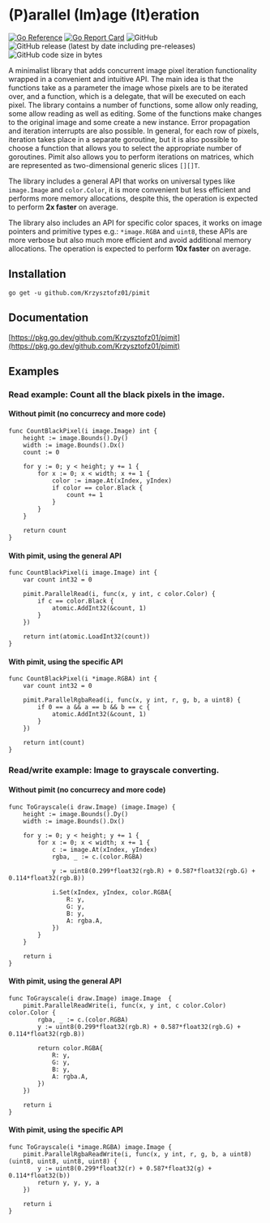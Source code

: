 # (P)arallel (Im)age (It)eration

[![Go Reference](https://pkg.go.dev/badge/github.com/Krzysztofz01/pimit.svg)](https://pkg.go.dev/github.com/Krzysztofz01/pimit)
[![Go Report Card](https://goreportcard.com/badge/github.com/Krzysztofz01/pimit)](https://goreportcard.com/report/github.com/Krzysztofz01/pimit)
![GitHub](https://img.shields.io/github/license/Krzysztofz01/pimit)
![GitHub release (latest by date including pre-releases)](https://img.shields.io/github/v/release/Krzysztofz01/pimit?include_prereleases)
![GitHub code size in bytes](https://img.shields.io/github/languages/code-size/Krzysztofz01/pimit)

A minimalist library that adds concurrent image pixel iteration functionality wrapped in a convenient and intuitive API. The main idea is that the functions take as a parameter the image whose pixels are to be iterated over, and a function, which is a delegate, that will be executed on each pixel. The library contains a number of functions, some allow only reading, some allow reading as well as editing. Some of the functions make changes to the original image and some create a new instance. Error propagation and iteration interrupts are also possible. In general, for each row of pixels, iteration takes place in a separate goroutine, but it is also possible to choose a function that allows you to select the appropriate number of goroutines. Pimit also allows you to perform iterations on matrices, which are represented as two-dimensional generic slices `[][]T`.

The library includes a general API that works on universal types like `image.Image` and `color.Color`, it is more convenient but less efficient and performs more memory allocations, despite this, the operation is expected to perform **2x faster** on average.

The library also includes an API for specific color spaces, it works on image pointers and primitive types e.g.: `*image.RGBA` and `uint8`, these APIs are more verbose but also much more efficient and avoid additional memory allocations. The operation is expected to perform **10x faster** on average.

## Installation
```
go get -u github.com/Krzysztofz01/pimit
```

## Documentation

[https://pkg.go.dev/github.com/Krzysztofz01/pimit](https://pkg.go.dev/github.com/Krzysztofz01/pimit)

## Examples

### Read example: Count all the black pixels in the image.

#### Without **pimit** (no concurrecy and more code)
```golang
func CountBlackPixel(i image.Image) int {
    height := image.Bounds().Dy()
    width := image.Bounds().Dx()
    count := 0
    
    for y := 0; y < height; y += 1 {
        for x := 0; x < width; x += 1 {
            color := image.At(xIndex, yIndex)
            if color == color.Black {
                count += 1
            }
        }
    }
    
    return count
}
```

#### With **pimit**, using the general API
```golang
func CountBlackPixel(i image.Image) int {
    var count int32 = 0
    
    pimit.ParallelRead(i, func(x, y int, c color.Color) {
        if c == color.Black {
            atomic.AddInt32(&count, 1)
        }
    })
    
    return int(atomic.LoadInt32(count))
}
```

#### With **pimit**, using the specific API
```golang
func CountBlackPixel(i *image.RGBA) int {
    var count int32 = 0
    
    pimit.ParallelRgbaRead(i, func(x, y int, r, g, b, a uint8) {
        if 0 == a && a == b && b == c {
            atomic.AddInt32(&count, 1)
        }
    })
    
    return int(count)
}
```

### Read/write example: Image to grayscale converting.

#### Without **pimit** (no concurrecy and more code)
```golang
func ToGrayscale(i draw.Image) (image.Image) {
    height := image.Bounds().Dy()
    width := image.Bounds().Dx()
 
    for y := 0; y < height; y += 1 {
        for x := 0; x < width; x += 1 {
            c := image.At(xIndex, yIndex)
            rgba, _ := c.(color.RGBA)

            y := uint8(0.299*float32(rgb.R) + 0.587*float32(rgb.G) + 0.114*float32(rgb.B))
                        
            i.Set(xIndex, yIndex, color.RGBA{
                R: y,
                G: y,
                B: y,
                A: rgba.A,
            })
        }
    }
    
    return i
}
```

#### With **pimit**, using the general API
```golang
func ToGrayscale(i draw.Image) image.Image  {
    pimit.ParallelReadWrite(i, func(x, y int, c color.Color) color.Color {
        rgba, _ := c.(color.RGBA)
        y := uint8(0.299*float32(rgb.R) + 0.587*float32(rgb.G) + 0.114*float32(rgb.B))
                        
        return color.RGBA{
            R: y,
            G: y,
            B: y,
            A: rgba.A,
        })
    })
    
    return i
}
```

#### With **pimit**, using the specific API
```golang
func ToGrayscale(i *image.RGBA) image.Image {
    pimit.ParallelRgbaReadWrite(i, func(x, y int, r, g, b, a uint8) (uint8, uint8, uint8, uint8) {
        y := uint8(0.299*float32(r) + 0.587*float32(g) + 0.114*float32(b))
        return y, y, y, a
    })
    
    return i
}
```
